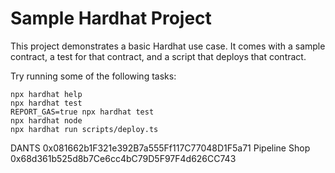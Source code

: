 # Sample Hardhat Project

This project demonstrates a basic Hardhat use case. It comes with a sample contract, a test for that contract, and a script that deploys that contract.

Try running some of the following tasks:

```shell
npx hardhat help
npx hardhat test
REPORT_GAS=true npx hardhat test
npx hardhat node
npx hardhat run scripts/deploy.ts
```
DANTS 0x081662b1F321e392B7a555Ff117C77048D1F5a71
Pipeline Shop 0x68d361b525d8b7Ce6cc4bC79D5F97F4d626CC743